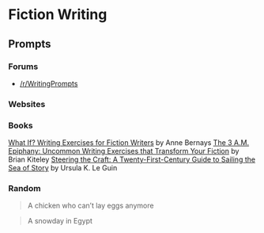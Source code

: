 # Fiction Writing

## Prompts

### Forums

- [/r/WritingPrompts](https://www.reddit.com/r/WritingPrompts/)

### Websites

### Books

[What If? Writing Exercises for Fiction Writers](https://www.amazon.com/What-Writing-Exercises-Fiction-Writers/dp/0062720066) by Anne Bernays
[The 3 A.M. Epiphany: Uncommon Writing Exercises that Transform Your Fiction](https://www.amazon.com/M-Epiphany-Uncommon-Exercises-Transform/dp/1582973512/ref=pd_lpo_14_t_1/147-1790123-3275943) by Brian Kiteley
[Steering the Craft: A Twenty-First-Century Guide to Sailing the Sea of Story](https://www.amazon.com/dp/B00T2414SC/ref=dp-kindle-redirect?_encoding=UTF8&btkr=1) by Ursula K. Le Guin

### Random

> A chicken who can’t lay eggs anymore

> A snowday in Egypt
